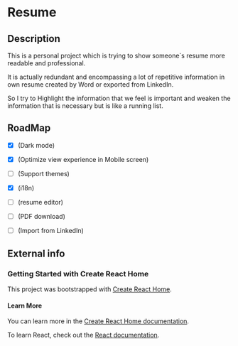 # Resume

## Description

This is a personal project which is trying to show someone`s resume more readable and professional.

It is actually redundant and encompassing a lot of repetitive information in own resume created by Word or exported from
LinkedIn.

So I try to Highlight the information that we feel is important and weaken the information that is necessary but is like
a running list.


## RoadMap

- [x] (Dark mode)
- [x] (Optimize view experience in Mobile screen)
- [ ] (Support themes)
- [x] (i18n)
- [ ] (resume editor)
- [ ] (PDF download)
- [ ] (Import from LinkedIn)


## External info

### Getting Started with Create React Home

This project was bootstrapped with [Create React Home](https://github.com/facebook/create-react-app).

#### Learn More

You can learn more in the [Create React Home documentation](https://facebook.github.io/create-react-app/docs/getting-started).

To learn React, check out the [React documentation](https://reactjs.org/).

